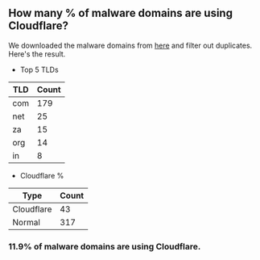 ## How many % of malware domains are using Cloudflare?


We downloaded the malware domains from [here](https://urlhaus.abuse.ch) and filter out duplicates.
Here's the result.


[//]: # (start replacement)


- Top 5 TLDs

| TLD | Count |
| --- | --- |
| com | 179 |
| net | 25 |
| za | 15 |
| org | 14 |
| in | 8 |


- Cloudflare %

| Type | Count |
| --- | --- |
| Cloudflare | 43 |
| Normal | 317 |


### 11.9% of malware domains are using Cloudflare.